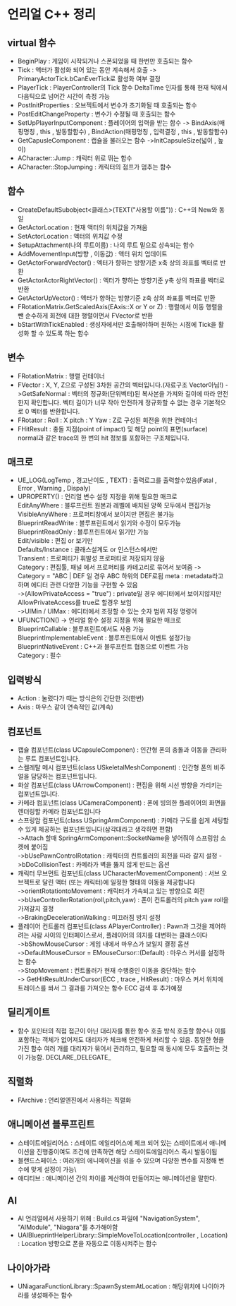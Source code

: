 # 언리얼 C++ 정리

## virtual 함수
- BeginPlay : 게임이 시작되거나 스폰되었을 때 한번만 호출되는 함수  
- Tick : 액터가 활성화 되어 있는 동안 계속해서 호출 -> PrimaryActorTick.bCanEverTick로 활성화 여부 결정
- PlayerTick : PlayerController의 Tick 함수  DeltaTime 인자를 통해 현재 틱에서 다음틱으로 넘어간 시간이 측정 가능
- PostInitProperties : 오브젝트에서 변수가 초기화될 때 호출되는 함수  
- PostEditChangeProperty : 변수가 수정될 때 호출되는 함수  
- SetUpPlayerInputComponent : 플레이어의 입력을 받는 함수 -> BindAxis(매핑명칭 , this , 발동할함수) , BindAction(매핑명칭 , 입력결정 , this , 발동할함수)
- GetCapusleComponent : 캡슐을 불러오는 함수
->InitCapsuleSize(넓이 , 높이)
- ACharacter::Jump : 캐릭터 위로 뛰는 함수
- ACharacter::StopJumping : 캐릭터의 점프가 멈추는 함수

## 함수
- CreateDefaultSubobject<클래스>(TEXT("사용할 이름")) : C++의 New와 동일
- GetActorLocation : 현재 액터의 위치값을 가져옴
- SetActorLocation : 액터의 위치값 수정
- SetupAttachment(나의 루트이름) : 나의 루트 밑으로 상속되는 함수
- AddMovementInput(방향 , 이동값) : 액터 위치 업데이트
- GetActorForwardVector() : 엑터가 향하는 방향기준 x축 상의 좌표를 벡터로 반환
- GetActorActorRightVector() : 엑터가 향하는 방향기준 y축 상의 좌표를 벡터로 반환
- GetActorUpVector() : 액터가 향하는 방향기준 z축 상의 좌표를 벡터로 반환
- FRotationMatrix.GetScaledAxis(EAxis::X or Y or Z) : 행렬에서 이동 행렬을 뺀 순수하게 회전에 대한 행렬이면서 FVector로 반환
- bStartWithTickEnabled : 생성자에서만 호출해야하며 원하는 시점에 Tick을 활성화 할 수 있도록 하는 함수

## 변수
- FRotationMatrix : 행렬 컨테이너
- FVector : X, Y, Z으로 구성된 3차원 공간의 벡터입니다.(자료구조 Vector아님!)
->GetSafeNormal : 벡터의 정규화(단위벡터)된 복사본을 가져와 길이에 따라 안전한지 확인합니다. 벡터 길이가 너무 작아 안전하게 정규화할 수 없는 경우 기본적으로 0 벡터를 반환합니다.
- FRotator : Roll : X pitch : Y  Yaw : Z로 구성된 회전을 위한 컨테이너
- FHitResult : 충돌 지점(point of impact) 및 해당 point의 표면(surface) normal과 같은 trace의 한 번의 hit 정보를 포함하는 구조체입니다.

## 매크로
- UE_LOG(LogTemp , 경고난이도 , TEXT) : 출력로그를 출력할수있음(Fatal , Error , Warning , Dispaly)
- UPROPERTY() : 언리얼 변수 설정 지정을 위해 필요한 매크로  
EditAnyWhere : 블루프린트 원본과 레벨에 배치된 양쪽 모두에서 편집가능  
VisibleAnyWhere : 프로퍼티창에서 보이지만 편집은 불가능  
BlueprintReadWrite : 블루프린트에서 읽기와 수정이 모두가능  
BlueprintReadOnly : 블루프린트에서 읽기만 가능  
Edit/visible : 편집 or 보기만  
Defaults/Instance : 클래스설계도 or 인스턴스에서만  
Transient : 프로퍼티가 휘발성 프로퍼티로 저장되지 않음  
Category : 편집툴, 패널 에서 프로퍼티를 카테고리로 묶어서 보여줌 -> Category = "ABC | DEF  일 경우 ABC 하위의 DEF로됨
meta : metadata라고 하며 에디터 관련 다양한 기능을 구현할 수 있음  
->(AllowPrivateAccess = "true") : private일 경우 에디터에서 보이지않지만 AllowPrivateAccess를 true로 할경우 보임  
->UIMin / UIMax : 에디터에서 조정할 수 있는 숫자 범위 지정 명령어  
- UFUNCTION() -> 언리얼 함수 설정 지정을 위해 필요한 매크로  
BlueprintCallable : 블루프린트에서도 사용 가능   
BlueprintImplementableEvent  : 블루프린트에서 이벤트 설정가능  
BlueprintNativeEvent  : C++과 블루프린트 협동으로 이벤트 가능  
Category : 필수

## 입력방식
- Action : 눌렀다가 때는 방식은의 간단한 것(한번)
- Axis : 마우스 같이 연속적인 값(계속)

## 컴포넌트
- 캡슐 컴포넌트(class UCapsuleComponen) : 인간형 폰의 충돌과 이동을 관리하는 루트 컴포넌트입니다. 
- 스켈레탈 메시 컴포넌트(class USkeletalMeshComponent) : 인간형 폰의 비주얼을 담당하는 컴포넌트입니다.
- 화살 컴포넌트(class UArrowComponent) : 편집을 위해 시선 방향을 가리키는 컴포넌트입니다. 
- 카메라 컴포넌트(class UCameraComponent) : 폰에 빙의한 플레이어의 화면을 렌더링할 카메라 컴포넌트입니다
- 스프링암 컴포넌트(class USpringArmComponent) : 카메라 구도를 쉽게 세팅할 수 있게 제공하는 컴포넌트입니다(삼각대라고 생각하면 편함)  
->Attach 할때 SpringArmComponent::SocketName을 넣어줘야 스프링암 소켓에 붙어짐  
->bUsePawnControlRotation : 캐릭터의 컨트롤러의 회전을 따라 갈지 설정 
->bDoCollisionTest : 카메라가 벽을 뚫지 않게 만드는 옵션
- 캐릭터 무브먼트 컴포넌트(class UCharacterMovementComponent) : 서브 오브젝트로 달린 액터 (또는 캐릭터)에 일정한 형태의 이동을 제공합니다  
->orientRotationtoMovement : 캐릭터가 가속되고 있는 방향으로 회전  
->bUseControllerRotation(roll,pitch,yaw) : 폰이 컨트롤러의 pitch yaw roll을 가져갈지 결정  
->BrakingDecelerationWalking : 미끄러짐 방지 설정  
- 플레이어 컨트롤러 컴포넌트(class APlayerController) : Pawn과 그것을 제어하려는 사람 사이의 인터페이스로서, 플레이어의 의지를 대변하는 클래스이다  
->bShowMouseCursor : 게임 내에서 마우스가 보일지 결정 옵션  
->DefaultMouseCursor = EMouseCursor::(Default) : 마우스 커서를 설정하는 함수  
->StopMovement : 컨트롤러가 현재 수행중인 이동을 중단하는 함수  
-> GetHitResultUnderCursor(ECC , trace , HitResult) : 마우스 커서 위치에 트레이스를 쏴서 그 결과를 가져오는 함수 
ECC 검색 후 추가예정

## 딜리게이트
- 함수 포인터의 직접 접근이 아닌 대리자를 통한 함수 호출 방식 
호출할 함수나 이를 포함하는 객체가 없어져도 대리자가 체크해 안전하게 처리할 수 있음. 
동일한 형을 가진 함수 여러 개를 대리자가 묶어서 관리하고, 필요할 때 동시에 모두 호출하는 것이 가능함.
DECLARE_DELEGATE_

## 직렬화
- FArchive : 언리얼엔진에서 사용하는 직렬화

## 애니메이션 블루프린트
- 스테이트에일리어스 : 스테이트 에일리어스에 체크 되어 있는 스테이트에서 애니메이션을 진행중이여도 조건에 만족하면 해당 스테이트에일리어스 즉시 발동이됨
- 블랜드스페이스 : 여러개의 에니메이션을 섞을 수 있으며 다양한 변수를 지정해 변수에 맞게 설정이 가능\
- 애디티브 :  애니메이션 간의 차이를 계산하여 만들어지는 애니메이션을 말한다.

## AI
- AI 언리얼에서 사용하기 위해 : Build.cs 파일에 "NavigationSystem", "AIModule", "Niagara"를 추가해야함
- UAIBlueprintHelperLibrary::SimpleMoveToLocation(controller , Location)  : Location 방향으로 폰을 자동으로 이동시켜주는 함수 

## 나이아가라
- UNiagaraFunctionLibrary::SpawnSystemAtLocation : 해당위치에 나이아가라를 생성해주는 함수